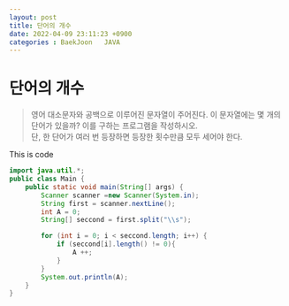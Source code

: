 ```yaml
---
layout: post
title: 단어의 개수
date: 2022-04-09 23:11:23 +0900
categories : BaekJoon   JAVA
---
```

#  단어의 개수

> 영어 대소문자와 공백으로 이루어진 문자열이 주어진다. 이 문자열에는 몇 개의 단어가 있을까? 이를 구하는 프로그램을 작성하시오. <br>단, 한 단어가 여러 번 등장하면 등장한 횟수만큼 모두 세어야 한다.



This is code
```java
import java.util.*;
public class Main {
    public static void main(String[] args) {
        Scanner scanner =new Scanner(System.in);
        String first = scanner.nextLine();
        int A = 0;
        String[] seccond = first.split("\\s");

        for (int i = 0; i < seccond.length; i++) {
            if (seccond[i].length() != 0){
                A ++;
            }
        }
        System.out.println(A);
    }
}
```